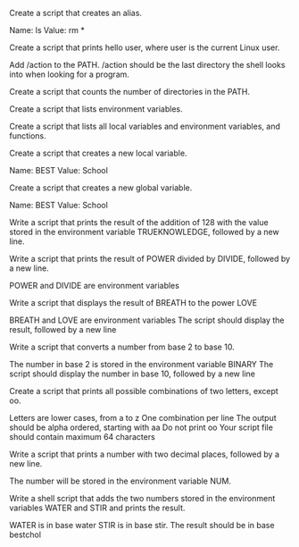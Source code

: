Create a script that creates an alias.

Name: ls
Value: rm *

Create a script that prints hello user, where user is the current Linux user.


Add /action to the PATH. /action should be the last directory the shell looks into when looking for a program.


Create a script that counts the number of directories in the PATH.


Create a script that lists environment variables.


Create a script that lists all local variables and environment variables, and functions.


Create a script that creates a new local variable.

Name: BEST
Value: School

Create a script that creates a new global variable.

Name: BEST
Value: School

Write a script that prints the result of the addition of 128 with the value stored in the environment variable TRUEKNOWLEDGE, followed by a new line.


Write a script that prints the result of POWER divided by DIVIDE, followed by a new line.

POWER and DIVIDE are environment variables

Write a script that displays the result of BREATH to the power LOVE

BREATH and LOVE are environment variables
The script should display the result, followed by a new line

Write a script that converts a number from base 2 to base 10.

The number in base 2 is stored in the environment variable BINARY
The script should display the number in base 10, followed by a new line

Create a script that prints all possible combinations of two letters, except oo.

Letters are lower cases, from a to z
One combination per line
The output should be alpha ordered, starting with aa
Do not print oo
Your script file should contain maximum 64 characters

Write a script that prints a number with two decimal places, followed by a new line.

The number will be stored in the environment variable NUM.


Write a shell script that adds the two numbers stored in the environment variables WATER and STIR and prints the result.

WATER is in base water
STIR is in base stir.
The result should be in base bestchol

